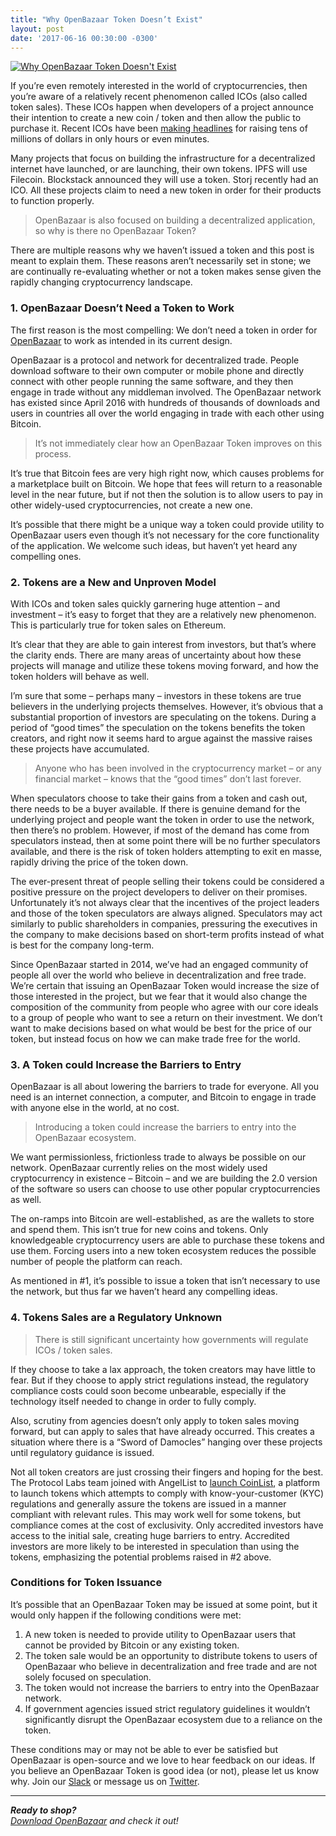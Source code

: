 ```yaml
---
title: "Why OpenBazaar Token Doesn’t Exist" 
layout: post
date: '2017-06-16 00:30:00 -0300'
---
```

        
[![Why OpenBazaar Token Doesn't Exist](https://blog.openbazaar.org/wp-content/uploads/2017/06/Why-OpenBazaar-Token-Doesnt-Exist1.png)](https://blog.openbazaar.org/wp-content/uploads/2017/06/Why-OpenBazaar-Token-Doesnt-Exist1.png)

If you’re even remotely interested in the world of cryptocurrencies, then you’re aware of a relatively recent phenomenon called ICOs (also called token sales). These ICOs happen when developers of a project announce their intention to create a new coin / token and then allow the public to purchase it. Recent ICOs have been [making headlines](http://www.reuters.com/article/us-bancor-blockchain-idUSKBN1932K6) for raising tens of millions of dollars in only hours or even minutes.

Many projects that focus on building the infrastructure for a decentralized internet have launched, or are launching, their own tokens. IPFS will use Filecoin. Blockstack announced they will use a token. Storj recently had an ICO. All these projects claim to need a new token in order for their products to function properly.

> OpenBazaar is also focused on building a decentralized application, so why is there no OpenBazaar Token?

There are multiple reasons why we haven’t issued a token and this post is meant to explain them. These reasons aren’t necessarily set in stone; we are continually re-evaluating whether or not a token makes sense given the rapidly changing cryptocurrency landscape.

### 1\. OpenBazaar Doesn’t Need a Token to Work

The first reason is the most compelling: We don’t need a token in order for [OpenBazaar](https://openbazaar.org) to work as intended in its current design.

OpenBazaar is a protocol and network for decentralized trade. People download software to their own computer or mobile phone and directly connect with other people running the same software, and they then engage in trade without any middleman involved. The OpenBazaar network has existed since April 2016 with hundreds of thousands of downloads and users in countries all over the world engaging in trade with each other using Bitcoin.

> It’s not immediately clear how an OpenBazaar Token improves on this process.

It’s true that Bitcoin fees are very high right now, which causes problems for a marketplace built on Bitcoin. We hope that fees will return to a reasonable level in the near future, but if not then the solution is to allow users to pay in other widely-used cryptocurrencies, not create a new one.

It’s possible that there might be a unique way a token could provide utility to OpenBazaar users even though it’s not necessary for the core functionality of the application. We welcome such ideas, but haven’t yet heard any compelling ones.

### 2\. Tokens are a New and Unproven Model

With ICOs and token sales quickly garnering huge attention – and investment – it’s easy to forget that they are a relatively new phenomenon. This is particularly true for token sales on Ethereum.

It’s clear that they are able to gain interest from investors, but that’s where the clarity ends. There are many areas of uncertainty about how these projects will manage and utilize these tokens moving forward, and how the token holders will behave as well.

I’m sure that some – perhaps many – investors in these tokens are true believers in the underlying projects themselves. However, it’s obvious that a substantial proportion of investors are speculating on the tokens. During a period of “good times” the speculation on the tokens benefits the token creators, and right now it seems hard to argue against the massive raises these projects have accumulated.

> Anyone who has been involved in the cryptocurrency market – or any financial market – knows that the “good times” don’t last forever.

When speculators choose to take their gains from a token and cash out, there needs to be a buyer available. If there is genuine demand for the underlying project and people want the token in order to use the network, then there’s no problem. However, if most of the demand has come from speculators instead, then at some point there will be no further speculators available, and there is the risk of token holders attempting to exit en masse, rapidly driving the price of the token down.

The ever-present threat of people selling their tokens could be considered a positive pressure on the project developers to deliver on their promises. Unfortunately it’s not always clear that the incentives of the project leaders and those of the token speculators are always aligned. Speculators may act similarly to public shareholders in companies, pressuring the executives in the company to make decisions based on short-term profits instead of what is best for the company long-term.

Since OpenBazaar started in 2014, we’ve had an engaged community of people all over the world who believe in decentralization and free trade. We’re certain that issuing an OpenBazaar Token would increase the size of those interested in the project, but we fear that it would also change the composition of the community from people who agree with our core ideals to a group of people who want to see a return on their investment. We don’t want to make decisions based on what would be best for the price of our token, but instead focus on how we can make trade free for the world.

### 3\. A Token could Increase the Barriers to Entry

OpenBazaar is all about lowering the barriers to trade for everyone. All you need is an internet connection, a computer, and Bitcoin to engage in trade with anyone else in the world, at no cost.

> Introducing a token could increase the barriers to entry into the OpenBazaar ecosystem.

We want permissionless, frictionless trade to always be possible on our network. OpenBazaar currently relies on the most widely used cryptocurrency in existence – Bitcoin – and we are building the 2.0 version of the software so users can choose to use other popular cryptocurrencies as well.

The on-ramps into Bitcoin are well-established, as are the wallets to store and spend them. This isn’t true for new coins and tokens. Only knowledgeable cryptocurrency users are able to purchase these tokens and use them. Forcing users into a new token ecosystem reduces the possible number of people the platform can reach.

As mentioned in #1, it’s possible to issue a token that isn’t necessary to use the network, but thus far we haven’t heard any compelling ideas.

### 4\. Tokens Sales are a Regulatory Unknown

> There is still significant uncertainty how governments will regulate ICOs / token sales.

If they choose to take a lax approach, the token creators may have little to fear. But if they choose to apply strict regulations instead, the regulatory compliance costs could soon become unbearable, especially if the technology itself needed to change in order to fully comply.

Also, scrutiny from agencies doesn’t only apply to token sales moving forward, but can apply to sales that have already occurred. This creates a situation where there is a “Sword of Damocles” hanging over these projects until regulatory guidance is issued.

Not all token creators are just crossing their fingers and hoping for the best. The Protocol Labs team joined with AngelList to [launch CoinList](https://medium.com/@rzurrer/coinlist-the-saft-the-imperitive-of-blockchain-token-compliance-f5ce9cdbc238), a platform to launch tokens which attempts to comply with know-your-customer (KYC) regulations and generally assure the tokens are issued in a manner compliant with relevant rules. This may work well for some tokens, but compliance comes at the cost of exclusivity. Only accredited investors have access to the initial sale, creating huge barriers to entry. Accredited investors are more likely to be interested in speculation than using the tokens, emphasizing the potential problems raised in #2 above.

### Conditions for Token Issuance

It’s possible that an OpenBazaar Token may be issued at some point, but it would only happen if the following conditions were met:

1.  A new token is needed to provide utility to OpenBazaar users that cannot be provided by Bitcoin or any existing token.
2.  The token sale would be an opportunity to distribute tokens to users of OpenBazaar who believe in decentralization and free trade and are not solely focused on speculation.
3.  The token would not increase the barriers to entry into the OpenBazaar network.
4.  If government agencies issued strict regulatory guidelines it wouldn’t significantly disrupt the OpenBazaar ecosystem due to a reliance on the token.

These conditions may or may not be able to ever be satisfied but OpenBazaar is open-source and we love to hear feedback on our ideas. If you believe an OpenBazaar Token is good idea (or not), please let us know why. Join our [Slack](http://slack.openbazaar.org/) or message us on [Twitter](https://twitter.com/openbazaar).

* * *

_**Ready to shop?**_  
_[Download OpenBazaar](https://openbazaar.org/download) and check it out!_